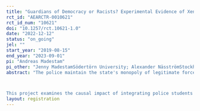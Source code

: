 ```yaml
---
title: "Guardians of Democracy or Racists? Experimental Evidence of Xenophobia among Swedish Police Students"
rct_id: "AEARCTR-0010621"
rct_id_num: "10621"
doi: "10.1257/rct.10621-1.0"
date: "2022-12-12"
status: "on_going"
jel: ""
start_year: "2019-08-15"
end_year: "2023-09-01"
pi: "Andreas Madestam"
pi_other: "Jenny MadestamSödertörn University; Alexander NäsströmStockholm University"
abstract: "The police maintain the state's monopoly of legitimate force and much of their authority rests on them acting as the guardians of democracy. If the police abuse their power by expressing xenophobic views, they risk eroding the public's trust. Higher education is often seen as a tool to reduce prejudice, suggesting that an educated police force should result in more tolerant police officers. At the same time, the education system socializes students into an existing police culture which may counteract this effect–if the culture contains xenophobic tendencies.

This project examines the causal impact of integrating police students with different racial stereotypes on the students’ subsequent stereotypes, attitudes, and academic performance. The impact will be assessed by randomly assigning police students at the police academy to study partners based on their initial racial stereotypes. Because the police force is a traditionally male-dominated environment, we will pay special attention to student gender."
layout: registration
---
```


